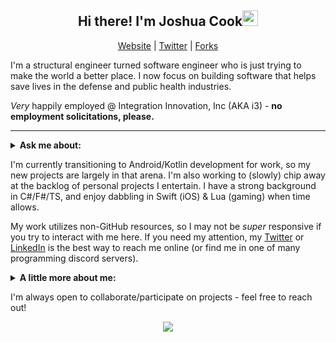 <h2 align="center">Hi there! I'm Joshua Cook<img src="https://media.giphy.com/media/hvRJCLFzcasrR4ia7z/giphy.gif" width="25px"></h3>
<p align="center">
  <a href="https://joshuacook.dev">Website</a> | <a href="https://twitter.com/_jdcook3">Twitter</a> | <a href="https://github.com/joshuacookdev-forks">Forks</a>
</p>

I'm a structural engineer turned software engineer who is just trying to make the world a better place. I now focus on building software that helps save lives in the defense and public health industries. 

_Very_ happily employed @ Integration Innovation, Inc (AKA i3) - **no employment solicitations, please.**

---

<details>
 <summary><strong>Ask me about:</strong></summary>
  
  * How we can make the world better together,
  * Leadership & Management practices (and books - I love reading about this),
  * Software & Systems Architecture (I love designing systems),
  * Kotlin development
  * .NET development - desktop, mobile, _testing_,
  * agile project management (Scrum and Kanban are my jams),
  * working in the aerospace and defense industry,
  * New tech/software! (I now run with Apple hardware but I am a Windows power user)
  * podcast recommendations,
  * fun recipes (I throw down on Mexican, Greek, and Indian cuisine)

</details>

I'm currently transitioning to Android/Kotlin development for work, so my new projects are largely in that arena. I'm also working to (slowly) chip away at the backlog of personal projects I entertain. I have a strong background in C#/F#/TS, and enjoy dabbling in Swift (iOS) & Lua (gaming) when time allows.

My work utilizes non-GitHub resources, so I may not be _super_ responsive if you try to interact with me here. If you need my attention, my [Twitter](https://twitter.com/_jdcook3) or [LinkedIn](https://www.linkedin.com/in/jdcook3/) is the best way to reach me online (or find me in one of many programming discord servers).

<details>
  <summary><strong>A little more about me:</strong></summary>
  
  * Preferred (pro)nouns: he/him/"hey you"
  * Married
  * Puppy Dad
  * Semi-amateur chef
  * Live for music, both listening and making
  * Avid hiker
  * Conservationist
  * Poetry enthusiast
  * Wants to make the world a better place
  
</details>

I'm always open to collaborate/participate on projects - feel free to reach out!

<p align="center">
  <img src="https://github-readme-stats.vercel.app/api?username=joshuacookdev&count_private=true&hide=stars&show_icons=true"/>
</p>
